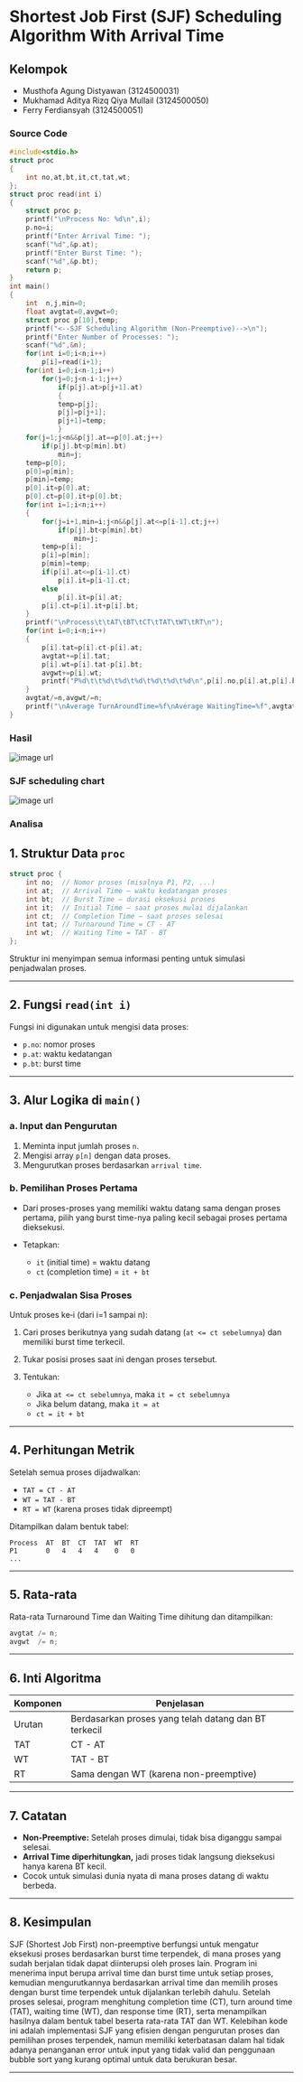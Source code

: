 # Shortest Job First (SJF) Scheduling Algorithm With Arrival Time

## Kelompok
- Musthofa Agung Distyawan (3124500031)
- Mukhamad Aditya Rizq Qiya Mullail (3124500050)
- Ferry Ferdiansyah (3124500051)

### Source Code
```c
#include<stdio.h>
struct proc
{
    int no,at,bt,it,ct,tat,wt;
};
struct proc read(int i)
{
    struct proc p;
    printf("\nProcess No: %d\n",i);
    p.no=i;
    printf("Enter Arrival Time: ");
    scanf("%d",&p.at);
    printf("Enter Burst Time: ");
    scanf("%d",&p.bt);
    return p;
}
int main()
{
    int  n,j,min=0;
    float avgtat=0,avgwt=0;
    struct proc p[10],temp;
    printf("<--SJF Scheduling Algorithm (Non-Preemptive)-->\n");
    printf("Enter Number of Processes: ");
    scanf("%d",&n);
    for(int i=0;i<n;i++)
        p[i]=read(i+1);
    for(int i=0;i<n-1;i++)
        for(j=0;j<n-i-1;j++)
            if(p[j].at>p[j+1].at)
            {
            temp=p[j];
            p[j]=p[j+1];
            p[j+1]=temp;
            }
    for(j=1;j<n&&p[j].at==p[0].at;j++)
        if(p[j].bt<p[min].bt)
            min=j;
    temp=p[0];
    p[0]=p[min];
    p[min]=temp;
    p[0].it=p[0].at;
    p[0].ct=p[0].it+p[0].bt;
    for(int i=1;i<n;i++)
    {
        for(j=i+1,min=i;j<n&&p[j].at<=p[i-1].ct;j++)
            if(p[j].bt<p[min].bt)
                min=j;
        temp=p[i];
        p[i]=p[min];
        p[min]=temp;
        if(p[i].at<=p[i-1].ct)
            p[i].it=p[i-1].ct;
        else
            p[i].it=p[i].at;
        p[i].ct=p[i].it+p[i].bt;
    }
    printf("\nProcess\t\tAT\tBT\tCT\tTAT\tWT\tRT\n");
    for(int i=0;i<n;i++)
    {
        p[i].tat=p[i].ct-p[i].at;
        avgtat+=p[i].tat;
        p[i].wt=p[i].tat-p[i].bt;
        avgwt+=p[i].wt;
        printf("P%d\t\t%d\t%d\t%d\t%d\t%d\t%d\n",p[i].no,p[i].at,p[i].bt,p[i].ct,p[i].tat,p[i].wt,p[i].wt);
    }
    avgtat/=n,avgwt/=n;
    printf("\nAverage TurnAroundTime=%f\nAverage WaitingTime=%f",avgtat,avgwt);
}

```
### Hasil
![image url](https://github.com/Msthfaa/SisOp_2025/blob/main/assets/tugas9_hasil2.jpg)

### SJF scheduling chart
![image url](https://github.com/Msthfaa/SisOp_2025/blob/main/assets/tugas9_chart2.png)

### Analisa
## 1. Struktur Data `proc`

```c
struct proc {
    int no;  // Nomor proses (misalnya P1, P2, ...)
    int at;  // Arrival Time – waktu kedatangan proses
    int bt;  // Burst Time – durasi eksekusi proses
    int it;  // Initial Time – saat proses mulai dijalankan
    int ct;  // Completion Time – saat proses selesai
    int tat; // Turnaround Time = CT - AT
    int wt;  // Waiting Time = TAT - BT
};
```

Struktur ini menyimpan semua informasi penting untuk simulasi penjadwalan proses.

---

## 2. Fungsi `read(int i)`

Fungsi ini digunakan untuk mengisi data proses:

* `p.no`: nomor proses
* `p.at`: waktu kedatangan
* `p.bt`: burst time

---

## 3. Alur Logika di `main()`

### a. Input dan Pengurutan

1. Meminta input jumlah proses `n`.
2. Mengisi array `p[n]` dengan data proses.
3. Mengurutkan proses berdasarkan `arrival time`.

### b. Pemilihan Proses Pertama

* Dari proses-proses yang memiliki waktu datang sama dengan proses pertama, pilih yang burst time-nya paling kecil sebagai proses pertama dieksekusi.
* Tetapkan:

  * `it` (initial time) = waktu datang
  * `ct` (completion time) = `it + bt`

### c. Penjadwalan Sisa Proses

Untuk proses ke‑i (dari i=1 sampai n):

1. Cari proses berikutnya yang sudah datang (`at <= ct sebelumnya`) dan memiliki burst time terkecil.
2. Tukar posisi proses saat ini dengan proses tersebut.
3. Tentukan:

   * Jika `at <= ct sebelumnya`, maka `it = ct sebelumnya`
   * Jika belum datang, maka `it = at`
   * `ct = it + bt`

---

## 4. Perhitungan Metrik

Setelah semua proses dijadwalkan:

* `TAT = CT - AT`
* `WT = TAT - BT`
* `RT = WT` (karena proses tidak dipreempt)

Ditampilkan dalam bentuk tabel:

```
Process  AT  BT  CT  TAT  WT  RT
P1       0   4   4   4    0   0
...
```

---

## 5. Rata‑rata

Rata-rata Turnaround Time dan Waiting Time dihitung dan ditampilkan:

```c
avgtat /= n;
avgwt  /= n;
```

---

## 6. Inti Algoritma

| Komponen | Penjelasan                                           |
| -------- | ---------------------------------------------------- |
| Urutan   | Berdasarkan proses yang telah datang dan BT terkecil |
| TAT      | CT - AT                                              |
| WT       | TAT - BT                                             |
| RT       | Sama dengan WT (karena non-preemptive)               |

---

## 7. Catatan

* **Non-Preemptive:** Setelah proses dimulai, tidak bisa diganggu sampai selesai.
* **Arrival Time diperhitungkan,** jadi proses tidak langsung dieksekusi hanya karena BT kecil.
* Cocok untuk simulasi dunia nyata di mana proses datang di waktu berbeda.

---

## 8. Kesimpulan

SJF (Shortest Job First) non-preemptive berfungsi untuk mengatur eksekusi proses berdasarkan burst time terpendek, di mana proses yang sudah berjalan tidak dapat diinterupsi oleh proses lain. Program ini menerima input berupa arrival time dan burst time untuk setiap proses, kemudian mengurutkannya berdasarkan arrival time dan memilih proses dengan burst time terpendek untuk dijalankan terlebih dahulu. Setelah proses selesai, program menghitung completion time (CT), turn around time (TAT), waiting time (WT), dan response time (RT), serta menampilkan hasilnya dalam bentuk tabel beserta rata-rata TAT dan WT. Kelebihan kode ini adalah implementasi SJF yang efisien dengan pengurutan proses dan pemilihan proses terpendek, namun memiliki keterbatasan dalam hal tidak adanya penanganan error untuk input yang tidak valid dan penggunaan bubble sort yang kurang optimal untuk data berukuran besar.

---

